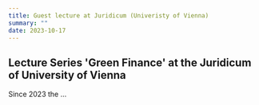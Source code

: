 ```yaml
---
title: Guest lecture at Juridicum (Univeristy of Vienna)
summary: ""
date: 2023-10-17
---
```


## Lecture Series 'Green Finance' at the Juridicum of University of Vienna

Since 2023 the ...

